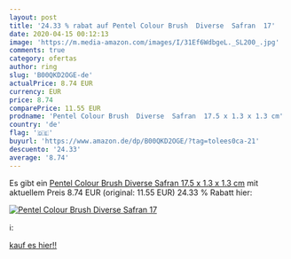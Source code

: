 ```yaml
---
layout: post
title: '24.33 % rabat auf Pentel Colour Brush  Diverse  Safran  17'
date: 2020-04-15 00:12:13
image: 'https://m.media-amazon.com/images/I/31Ef6WdbgeL._SL200_.jpg'
comments: true
category: ofertas
author: ring
slug: 'B00QKD2OGE-de'
actualPrice: 8.74 EUR
currency: EUR
price: 8.74
comparePrice: 11.55 EUR
prodname: 'Pentel Colour Brush  Diverse  Safran  17.5 x 1.3 x 1.3 cm'
country: 'de'
flag: '🇩🇪'
buyurl: 'https://www.amazon.de/dp/B00QKD2OGE/?tag=tolees0ca-21'
descuento: '24.33'
average: '8.74'
---
```


Es gibt ein [Pentel Colour Brush  Diverse  Safran  17.5 x 1.3 x 1.3 cm](https://www.amazon.de/dp/B00QKD2OGE/?tag=tolees0ca-21) mit aktuellem Preis 8.74 EUR (original: 11.55 EUR) 24.33 % Rabatt hier:

[![Pentel Colour Brush  Diverse  Safran  17](https://m.media-amazon.com/images/I/31Ef6WdbgeL._SL200_.jpg)](https://www.amazon.de/dp/B00QKD2OGE/?tag=tolees0ca-21)

ℹ️:


[kauf es hier!!](https://www.amazon.de/dp/B00QKD2OGE/?tag=tolees0ca-21)
